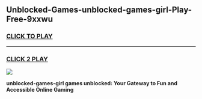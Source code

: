 
## Unblocked-Games-unblocked-games-girl-Play-Free-9xxwu
<h3>
<a href="https://premium76.site?title=unblocked-games-girl&ref=22A">CLICK TO PLAY</a></h3>
<hr>

<h3>
<a href="https://premium76.site?title=unblocked-games-girl&ref=22A">CLICK 2 PLAY</a>
  
</h3>

<a href="https://premium76.site?title=unblocked-games-girl&ref=22A"><img src="https://clearcache.store/games.png"></a>


**unblocked-games-girl games unblocked: Your Gateway to Fun and Accessible Online Gaming**
